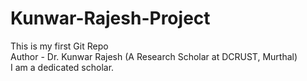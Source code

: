 # Kunwar-Rajesh-Project
This is my first Git Repo
<br>
Author -  Dr. Kunwar Rajesh (A Research Scholar at DCRUST, Murthal)
<br>
I am a dedicated scholar.
